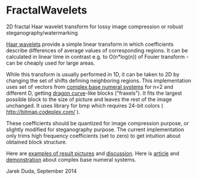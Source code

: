 FractalWavelets
===============

2D fractal Haar wavelet transform for lossy image compression or robust steganography/watermarking

[Haar wavelets](http://en.wikipedia.org/wiki/Haar_wavelet) provide a simple linear transform in which coefficients describe differences of average values of corresponding regions. It can be calculated in linear time in contrast e.g. to O(n*log(n)) of Fouier transform - can be cheaply used for large areas.

While this transform is usually performed in 1D, it can be taken to 2D by changing the set of shifts defining neighboring regions. This implementation uses set of vectors from [complex base numeral systems](http://en.wikipedia.org/wiki/Complex_base_systems) for n=2 and different D, getting [dragon curve](http://en.wikipedia.org/wiki/Dragon_curve)-like blocks ("fraxels"). It fits the largest possible block to the size of picture and leaves the rest of the image unchanged. It uses library for bmp which requires 24-bit colors ( http://bitmap.codeplex.com/ ).

These coefficients should be quantized for image compression purpose, or slightly modified for steganography purpose. The current implementation only trims high frequency coefficients (set to zero) to get intuition about obtained block structure.

Here are [examples of result pictures](https://dl.dropboxusercontent.com/u/12405967/fravelets.png) and [discussion](http://encode.ru/threads/2045-2D-fractal-Haar-wavelet-transform-%28implemented%29). Here is  [article](http://arxiv.org/abs/0712.1309) and [demonstration](http://demonstrations.wolfram.com/NumberSystemsUsingAComplexBase/) about complex base numeral systems.

Jarek Duda, September 2014
